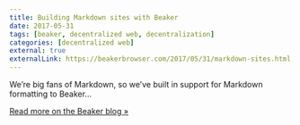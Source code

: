 ```yaml
---
title: Building Markdown sites with Beaker
date: 2017-05-31
tags: [beaker, decentralized web, decentralization]
categories: [decentralized web]
external: true
externalLink: https://beakerbrowser.com/2017/05/31/markdown-sites.html
---
```

We’re big fans of Markdown, so we’ve built in support for Markdown formatting to Beaker...

<!--more-->

[Read more on the Beaker blog &raquo;](https://beakerbrowser.com/2017/05/31/markdown-sites.html)
